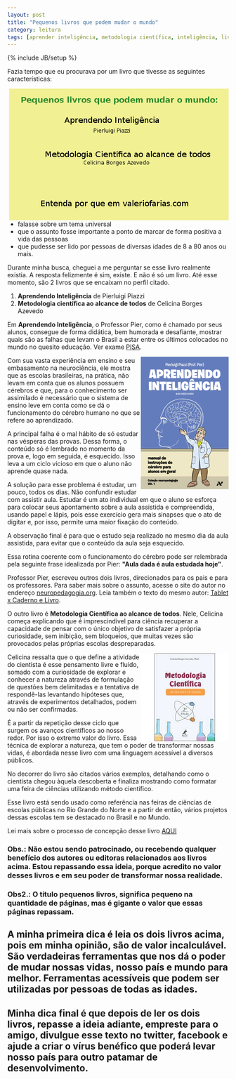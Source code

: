 ```yaml
---
layout: post
title: "Pequenos livros que podem mudar o mundo"
category: leitura
tags: [aprender inteligência, metodologia científica, inteligência, livro]
---
```

{% include JB/setup %}

Fazia tempo que eu procurava por um livro que tivesse as seguintes características:

<img src="/images/banner-livros-que-podem-mudar-o-mundo.jpg" style="float:right;" alt="Peace"/>

- falasse sobre um tema universal
- que o assunto fosse importante a ponto de marcar de forma positiva a vida das pessoas
- que pudesse ser lido por pessoas de diversas idades de 8 a 80 anos ou mais. 

Durante minha busca, cheguei a me perguntar se esse livro realmente existia.  A resposta felizmente é sim, existe. 
E não é só um livro. Até esse momento, são 2 livros que se encaixam no perfil citado. 

1. __Aprendendo Inteligência__ de Pierluigi Piazzi
2. __Metodologia científica ao alcance de todos__ de Celicina Borges Azevedo

Em __Aprendendo Inteligência__, o Professor Pier, como é chamado por seus alunos, consegue de forma didática, bem humorada e desafiante, mostrar quais são as falhas que levam o Brasil a estar entre os últimos colocados no mundo no quesito educação. Ver exame [PISA](http://en.wikipedia.org/wiki/Programme_for_International_Student_Assessment).

<img src="/images/aprendendo-inteligencia-livro.gif" style="float:right;" alt="Livro: Aprendendo Inteligência"/>

Com sua vasta experiência em ensino e seu embasamento na neurociência, ele mostra que as escolas brasileiras, na prática, não levam em conta que os alunos possuem cérebros e que, para o conhecimento ser assimilado é necessário que o sistema de ensino leve em conta como se dá o funcionamento do cérebro humano no que se refere ao aprendizado. 

A principal falha é o mal hábito de só estudar nas vésperas das provas. Dessa forma, o conteúdo só é lembrado no momento da prova e, logo em seguida, é esquecido. Isso leva a um ciclo vicioso em que o aluno não aprende quase nada. 

A solução para esse problema é estudar, um pouco, todos os dias. Não confundir estudar com assistir aula. Estudar é um ato individual em que o aluno se esforça para colocar seus apontamento sobre a aula assistida e compreendida, usando papel e lápis, pois esse exercício gera mais sinapses que o ato de digitar e, por isso, permite uma maior fixação do conteúdo. 

A observação final é para que o estudo seja realizado no mesmo dia da aula assistida, para evitar que o conteúdo da aula seja esquecido. 

Essa rotina coerente com o funcionamento do cérebro pode ser relembrada pela seguinte frase idealizada por Pier: __"Aula dada é aula estudada hoje"__. 

Professor Pier, escreveu outros dois livros, direcionados para os pais e para os professores. Para saber mais sobre o assunto, acesse o site do autor no endereço [neuropedagogia.org](http://neuropedagogia.org). Leia também o texto do mesmo autor: [Tablet x Caderno e Livro](http://formaescrita.com.br/projetoeditorial/index.php/prof-pier-2/134-tablet-x-caderno-e-livro).

O outro livro é __Metodologia Científica ao alcance de todos__. Nele, Celicina começa explicando que é imprescindível para ciência recuperar a capacidade de pensar com o único objetivo de satisfazer a própria curiosidade, sem inibição, sem bloqueios, que muitas vezes são provocados pelas próprias escolas despreparadas. 

<img src="/images/metodologia-cientifica-livro.jpg" style="float:right;" alt="livro: Metodologia Científica ao alcance de todos"/>

Celicina ressalta que o que define a atividade do cientista é esse pensamento livre e fluido, somado com a curiosidade de explorar e conhecer a natureza através de formulação de questões bem delimitadas e a tentativa de respondê-las levantando hipóteses que, através de experimentos detalhados, podem ou não ser confirmadas. 

É a partir da repetição desse ciclo que surgem os avanços científicos ao nosso redor. Por isso o extremo valor do livro. Essa técnica de explorar a natureza, que tem o poder de transformar nossas vidas, é abordada nesse livro com uma linguagem acessível a diversos públicos.

No decorrer do livro são citados vários exemplos, detalhando como o cientista chegou àquela descoberta e finaliza mostrando como formatar uma feira de ciências utilizando método científico. 

Esse livro está sendo usado como referência nas feiras de ciências de escolas públicas no Rio Grande do Norte e a partir de então, vários projetos dessas escolas tem se destacado no Brasil e no Mundo. 

Lei mais sobre o processo de concepção desse livro [AQUI](http://inovabrasil.blogspot.com.br/2008/06/rigor-divertido-compreender-e-aplicar-o.html)

### Obs.: Não estou sendo patrocinado, ou recebendo qualquer benefício dos autores ou editoras relacionados aos livros acima. Estou repassando essa ideia, porque acredito no valor desses livros e em seu poder de transformar nossa realidade.

### Obs2.: O título pequenos livros, significa pequeno na quantidade de páginas, mas é gigante o valor que essas páginas repassam. 

## A minha primeira dica é leia os dois livros acima, pois em minha opinião, são de valor incalculável. São verdadeiras ferramentas que nos dá o poder de mudar nossas vidas, nosso país e mundo para melhor. Ferramentas acessíveis que podem ser utilizadas por pessoas de todas as idades.

## Minha dica final é que depois de ler os dois livros, repasse a ideia adiante, empreste para o amigo, divulgue esse texto no twitter, facebook e ajude a criar o vírus benéfico que poderá levar nosso país para outro patamar de desenvolvimento.
